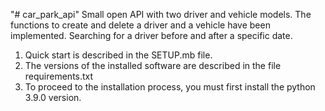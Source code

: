 "# car_park_api" 
Small open API with two driver and vehicle models. The functions to create and delete a driver and a vehicle have been implemented. Searching for a driver before and after a specific date.
1. Quick start is described in the SETUP.mb file.
2. The versions of the installed software are described in the file requirements.txt
3. To proceed to the installation process, you must first install the python 3.9.0 version.
